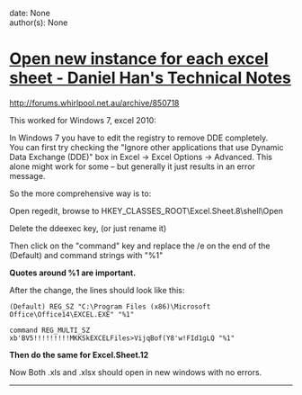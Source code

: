 
date: None  
author(s): None  

# [Open new instance for each excel sheet - Daniel Han's Technical Notes](https://sites.google.com/site/xiangyangsite/home/technical-tips/windows-tips/open-new-instance-for-each-excel-sheet)

http://forums.whirlpool.net.au/archive/850718

This worked for Windows 7, excel 2010:

In Windows 7 you have to edit the registry to remove DDE completely.   
You can first try checking the "Ignore other applications that use Dynamic Data Exchange (DDE)" box in Excel -> Excel Options -> Advanced. This alone might work for some – but generally it just results in an error message.

So the more comprehensive way is to:

Open regedit, browse to HKEY_CLASSES_ROOT\Excel.Sheet.8\shell\Open

Delete the ddeexec key, (or just rename it)

Then click on the "command" key and replace the /e on the end of the (Default) and command strings with "%1"

 **Quotes around %1 are important.**

After the change, the lines should look like this:

`(Default) REG_SZ "C:\Program Files (x86)\Microsoft Office\Office14\EXCEL.EXE" "%1"`

`command REG_MULTI_SZ xb'BV5!!!!!!!!!MKKSkEXCELFiles>VijqBof(Y8'w!FId1gLQ "%1"`

 **Then do the same for Excel.Sheet.12**

Now Both .xls and .xlsx should open in new windows with no errors.  
  
---

